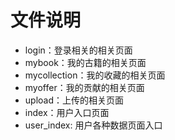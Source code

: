 # 文件说明

- login：登录相关的相关页面
- mybook：我的古籍的相关页面
- mycollection：我的收藏的相关页面
- myoffer：我的贡献的相关页面
- upload：上传的相关页面
- index：用户入口页面
- user_index: 用户各种数据页面入口
